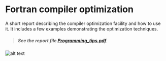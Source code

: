# Fortran compiler optimization
A short report describing the compiler optimization facility and how to use it. It includes a few examples demonstrating the optimization techniques.

> ##### See the report file [Programming_tips.pdf](https://github.com/hadizadeh/Fortran_compiler_optimization/blob/master/Programming_tips.pdf)


![alt text](https://raw.githubusercontent.com/hadizadeh/Latex_algorithm/master/src/algorithm_caption_no_number.png)
